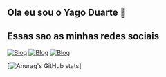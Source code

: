 ## Ola eu sou o Yago Duarte 🤙

## Essas sao as minhas redes sociais
[![Blog](https://img.shields.io/badge/Gmail-D14836?style=for-the-badge&logo=gmail&logoColor=white)](yagoduarte1005@gmail.com)
[![Blog](https://img.shields.io/badge/Discord-7289DA?style=for-the-badge&logo=discord&logoColor=white)](laranxinha_69)
[![Blog](https://img.shields.io/badge/Instagram-E4405F?style=for-the-badge&logo=instagram&logoColor=white)](https://www.instagram.com/duarte.1786/)

[![Anurag's GitHub stats](https://github-readme-stats.vercel.app/api?username=yagoduarte0&theme=dark_icons=true)]
